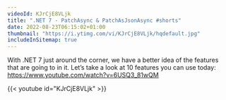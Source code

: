 ```yaml
---
videoId: KJrCjE8VLjk
title: ".NET 7 - PatchAsync & PatchAsJsonAsync #shorts"
date: 2022-08-23T06:15:02+01:00
thumbnail: "https://i.ytimg.com/vi/KJrCjE8VLjk/hqdefault.jpg"
includeInSitemap: true
---
```


With .NET 7 just around the corner, we have a better idea of the features that are going to in it. Let’s take a look at 10 features you can use today: https://www.youtube.com/watch?v=6USQ3_81wQM

<!--more-->

{{< youtube id="KJrCjE8VLjk" >}}

